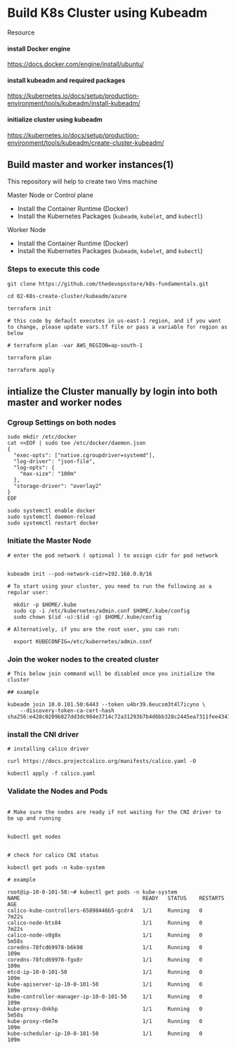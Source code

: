 # Build K8s Cluster using Kubeadm

Resource 

#### install Docker engine

https://docs.docker.com/engine/install/ubuntu/

#### install kubeadm and required packages 

https://kubernetes.io/docs/setup/production-environment/tools/kubeadm/install-kubeadm/

#### initialize cluster using kubeadm

https://kubernetes.io/docs/setup/production-environment/tools/kubeadm/create-cluster-kubeadm/

## Build master and worker instances(1)

This repository will help to create two Vms machine

Master Node or Control plane

- Install the Container Runtime (Docker)
- Install the Kubernetes Packages (`kubeadm`, `kubelet`, and `kubectl`)

Worker Node

- Install the Container Runtime (Docker)
- Install the Kubernetes Packages (`kubeadm`, `kubelet`, and `kubectl`)

### Steps to execute this code

```
git clone https://github.com/thedevopsstore/k8s-fundamentals.git

cd 02-K8s-create-cluster/kubeadm/azure

terraform init

# this code by default executes in us-east-1 region, and if you want to change, please update vars.tf file or pass a variable for region as below

# terraform plan -var AWS_REGION=ap-south-1

terraform plan

terraform apply
```

## intialize the Cluster manually by login into both master and worker nodes

### Cgroup Settings on both nodes


```
sudo mkdir /etc/docker
cat <<EOF | sudo tee /etc/docker/daemon.json
{
  "exec-opts": ["native.cgroupdriver=systemd"],
  "log-driver": "json-file",
  "log-opts": {
    "max-size": "100m"
  },
  "storage-driver": "overlay2"
}
EOF

sudo systemctl enable docker
sudo systemctl daemon-reload
sudo systemctl restart docker

```
### Initiate the Master Node

```
# enter the pod network ( optional ) to assign cidr for pod network


kubeadm init --pod-network-cidr=192.168.0.0/16

# To start using your cluster, you need to run the following as a regular user:

  mkdir -p $HOME/.kube
  sudo cp -i /etc/kubernetes/admin.conf $HOME/.kube/config
  sudo chown $(id -u):$(id -g) $HOME/.kube/config

# Alternatively, if you are the root user, you can run:

  export KUBECONFIG=/etc/kubernetes/admin.conf

```
### Join the woker nodes to the created cluster

```
# This below join command will be disabled once you initialize the cluster

## example 

kubeadm join 10.0.101.50:6443 --token u4br39.6eucsm3t4l7icyno \
	--discovery-token-ca-cert-hash sha256:e428c0209b827dd3dc984e3714c72a31293b7b4d6bb328c2445ea7311fee4341 

```

### install the CNI driver

```
# installing calico driver

curl https://docs.projectcalico.org/manifests/calico.yaml -O

kubectl apply -f calico.yaml

```

### Validate the Nodes and Pods

```

# Make sure the nodes are ready if not waiting for the CNI driver to be up and running


kubectl get nodes 


# check for calico CNI status

kubectl get pods -n kube-system

# example

root@ip-10-0-101-50:~# kubectl get pods -n kube-system
NAME                                       READY   STATUS    RESTARTS   AGE
calico-kube-controllers-65898446b5-gcdr4   1/1     Running   0          7m22s
calico-node-bts84                          1/1     Running   0          7m22s
calico-node-v8g8x                          1/1     Running   0          5m58s
coredns-78fcd69978-b6k98                   1/1     Running   0          109m
coredns-78fcd69978-fgx8r                   1/1     Running   0          109m
etcd-ip-10-0-101-50                        1/1     Running   0          109m
kube-apiserver-ip-10-0-101-50              1/1     Running   0          109m
kube-controller-manager-ip-10-0-101-50     1/1     Running   0          109m
kube-proxy-dnkhp                           1/1     Running   0          5m58s
kube-proxy-r6m7m                           1/1     Running   0          109m
kube-scheduler-ip-10-0-101-50              1/1     Running   0          109m

```






